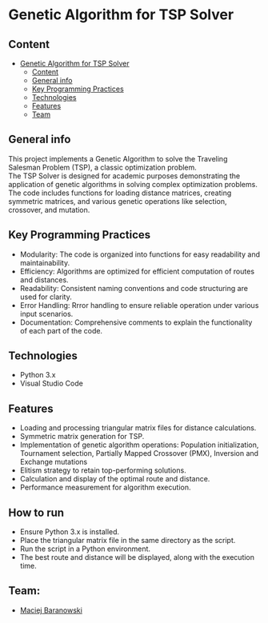 # Genetic Algorithm for TSP Solver

## Content

- [Genetic Algorithm for TSP Solver](#genetic-algorithm-for-tsp-solver)
  - [Content](#content)
  - [General info](#general-info)
  - [Key Programming Practices](#key-programming-practices)
  - [Technologies](#technologies)
  - [Features](#features)
  - [Team](#team)

## General info

This project implements a Genetic Algorithm to solve the Traveling Salesman Problem (TSP), a classic optimization problem.  <br>
The TSP Solver is designed for academic purposes demonstrating the application of genetic algorithms in solving complex optimization problems. <br>
The code includes functions for loading distance matrices, creating symmetric matrices, and various genetic operations like selection, crossover, and mutation. <br>

## Key Programming Practices

* Modularity: The code is organized into functions for easy readability and maintainability.
* Efficiency: Algorithms are optimized for efficient computation of routes and distances.
* Readability: Consistent naming conventions and code structuring are used for clarity.
* Error Handling: Rrror handling to ensure reliable operation under various input scenarios.
* Documentation: Comprehensive comments to explain the functionality of each part of the code.

## Technologies

* Python 3.x
* Visual Studio Code

## Features

* Loading and processing triangular matrix files for distance calculations.
* Symmetric matrix generation for TSP.
* Implementation of genetic algorithm operations: Population initialization, Tournament selection, Partially Mapped Crossover (PMX), Inversion and Exchange mutations
* Elitism strategy to retain top-performing solutions.
* Calculation and display of the optimal route and distance.
* Performance measurement for algorithm execution.

## How to run

* Ensure Python 3.x is installed.
* Place the triangular matrix file in the same directory as the script.
* Run the script in a Python environment.
* The best route and distance will be displayed, along with the execution time.

 
## Team:

* [Maciej Baranowski](https://github.com/SonnyFixit)


